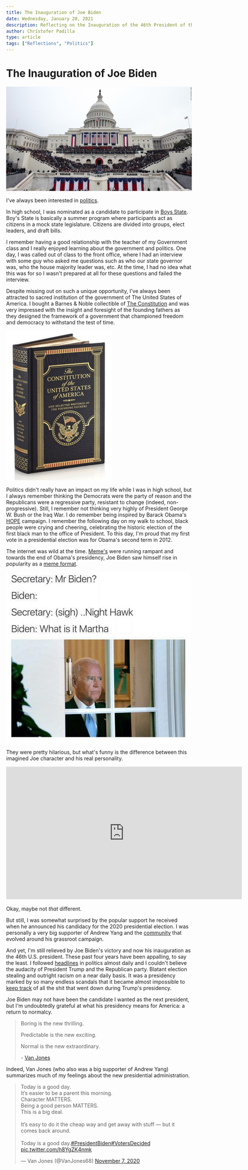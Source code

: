 ```yaml
---
title: The Inauguration of Joe Biden
date: Wednesday, January 20, 2021
description: Reflecting on the Inauguration of the 46th President of the United States of America.
author: Christofer Padilla
type: article
tags: ["Reflections", "Politics"]
---
```


# The Inauguration of Joe Biden

![The White House during Inauguration Day](/images/Inauguration.jpg)

I've always been interested in [politics](/tags/#Politics).

In high school, I was nominated as a candidate to participate in [Boys State](https://en.wikipedia.org/wiki/Boys/Girls_State). Boy's State is basically a summer program where participants act as citizens in a mock state legislature. Citizens are divided into groups, elect leaders, and draft bills.

I remember having a good relationship with the teacher of my Government class and I really enjoyed learning about the government and politics. One day, I was called out of class to the front office, where I had an interview with some guy who asked me questions such as who our state governor was, who the house majority leader was, etc. At the time, I had no idea what this was for so I wasn't prepared at all for these questions and failed the interview.

Despite missing out on such a unique opportunity, I've always been attracted to sacred institution of the government of The United States of America. I bought a Barnes & Noble collectible of [The Constitution](https://www.barnesandnoble.com/w/the-constitution-of-the-united-states-of-america-and-selected-writings-of-the-founding-fathers-various-authors/1107851374) and was very impressed with the insight and foresight of the founding fathers as they designed the framework of a government that championed freedom and democracy to withstand the test of time.

![The Constitution of the United States of America and Selected Writings of the Founding Fathers](/images/TheConstitution.jpg)

Politics didn't really have an impact on my life while I was in high school, but I always remember thinking the Democrats were the party of reason and the Republicans were a regressive party, resistant to change (indeed, non-progressive). Still, I remember not thinking very highly of President George W. Bush or the Iraq War. I do remember being inspired by Barack Obama's [HOPE](https://en.wikipedia.org/wiki/Barack_Obama_%22Hope%22_poster) campaign. I remember the following day on my walk to school, black people were crying and cheering, celebrating the historic election of the first black man to the office of President. To this day, I'm proud that my first vote in a presidential election was for Obama's second term in 2012.

The internet was wild at the time. [Meme's](https://en.wikipedia.org/wiki/Internet_meme) were running rampant and towards the end of Obama's presidency, Joe Biden saw himself rise in popularity as a [meme format](https://knowyourmeme.com/memes/prankster-joe-biden).

![Night Hawk](/images/nighthawk.jpg)

They were pretty hilarious, but what's funny is the difference between this imagined Joe character and his real personality.

<iframe width="640" height="360" src="https://www.youtube.com/embed/oihV9yrZRHg?start=409" frameborder="0" allow="accelerometer; autoplay; clipboard-write; encrypted-media; gyroscope; picture-in-picture" allowfullscreen></iframe>

Okay, maybe not *that* different.

But still, I was somewhat surprised by the popular support he received when he announced his candidacy for the 2020 presidential election. I was personally a very big supporter of Andrew Yang and the [community](https://www.reddit.com/r/YangForPresidentHQ) that evolved around his grassroot campaign.

And yet, I'm still relieved by Joe Biden's victory and now his inauguration as the 46th U.S. president. These past four years have been appalling, to say the least. I followed [headlines](https://www.reddit.com/r/politics) in politics almost daily and I couldn't believe the audacity of President Trump and the Republican party. Blatant election stealing and outright racism on a near daily basis. It was a presidency marked by so many endless scandals that it became almost impossible to [keep track](https://www.reddit.com/r/Keep_Track/) of all the shit that went down during Trump's presidency.

Joe Biden may not have been the candidate I wanted as the next president, but I'm undoubtedly grateful at what his presidency means for America: a return to normalcy.

<blockquote>
<p>Boring is the new thrilling.</p>
<p>Predictable is the new exciting.</p>
<p>Normal is the new extraordinary.</p>
<footer>- <a href="https://twitter.com/VanJones68/status/1325272152757710850">Van Jones</a></footer>
</blockquote>

Indeed, Van Jones (who also was a big supporter of Andrew Yang) summarizes much of my feelings about the new presidential administration.

<blockquote class="twitter-tweet tw-align-center"><p lang="en" dir="ltr">Today is a good day. <br>It’s easier to be a parent this morning.<br>Character MATTERS.<br>Being a good person MATTERS.<br>This is a big deal.<br><br>It’s easy to do it the cheap way and get away with stuff — but it comes back around. <br><br>Today is a good day.<a href="https://twitter.com/hashtag/PresidentBiden?src=hash&amp;ref_src=twsrc%5Etfw">#PresidentBiden</a><a href="https://twitter.com/hashtag/VotersDecided?src=hash&amp;ref_src=twsrc%5Etfw">#VotersDecided</a> <a href="https://t.co/h8YgZK4nmk">pic.twitter.com/h8YgZK4nmk</a></p>&mdash; Van Jones (@VanJones68) <a href="https://twitter.com/VanJones68/status/1325119093834469378?ref_src=twsrc%5Etfw">November 7, 2020</a></blockquote> <script async src="https://platform.twitter.com/widgets.js" charset="utf-8"></script>

<TagLinks />

<Comments />
